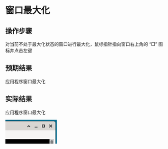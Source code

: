 # 窗口最大化

## 操作步骤

对当前不处于最大化状态的窗口进行最大化，鼠标指针指向窗口右上角的 “□” 图标并点击左键

## 预期结果

应用程序窗口最大化

## 实际结果

应用程序窗口最大化

![窗口最大化.png](../img/窗口最大化.png)
